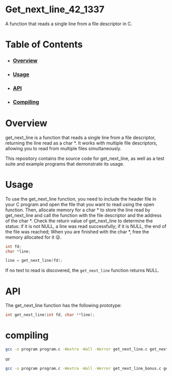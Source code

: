 # Get_next_line_42_1337

A function that reads a single line from a file descriptor in C.
# Table of Contents

- ### [Overview](#overview)
- ### [Usage](#overview)
- ### [API](#overview)
- ### [Compiling](#compiling)

# Overview

get_next_line is a function that reads a single line from a file descriptor, returning the line read as a char *. It works with multiple file descriptors, allowing you to read from multiple files simultaneously.

This repository contains the source code for get_next_line, as well as a test suite and example programs that demonstrate its usage.
# Usage

To use the get_next_line function, you need to include the header file in your C program and open the file that you want to read using the open function. Then, allocate memory for a char * to store the line read by get_next_line and call the function with the file descriptor and the address of the char *. Check the return value of get_next_line to determine the status: if it is not NULL, a line was read successfully; if it is NULL, the end of the file was reached; When you are finished with the char *, free the memory allocated for it 😜.
```c++
int fd;
char *line;

line = get_next_line(fd);
```
If no text to read is discovered, the `get_next_line` function returns NULL. 

# API

The get_next_line function has the following prototype:

```c++
int get_next_line(int fd, char **line);
```
# compiling
```bash
gcc -o program program.c -Wextra -Wall -Werror get_next_line.c get_next_line_utils.c -D BUFFER_SIZE=10
```
or
```bash
gcc -o program program.c -Wextra -Wall -Werror get_next_line_bonus.c get_next_line_utils_bonus.c -D BUFFER_SIZE=10 
```
